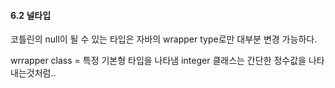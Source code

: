#### 6.2 널타입

코틀린의 null이 될 수 있는 타입은 자바의 wrapper type로만 대부분 변경 가능하다.

wrrapper class = 특정 기본형 타입을 나타냄 integer 클래스는 간단한 정수값을 나타내는것처럼..